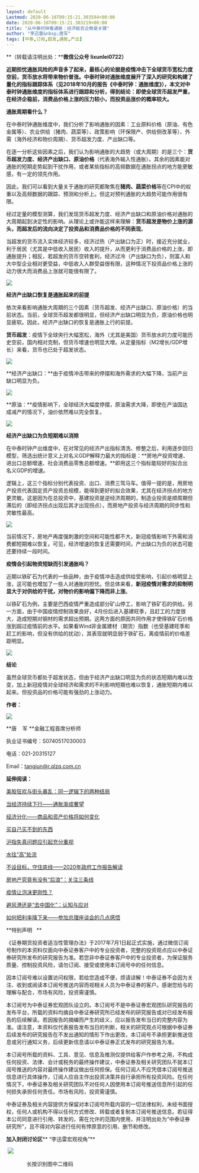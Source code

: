 ```yaml
---
layout: default
Lastmod: 2020-06-16T09:15:21.303594+00:00
date: 2020-06-16T09:15:21.303219+00:00
title: "从中泰时钟看通胀：经济能否企稳是关键"
author: "李迅雷&nbsp;唐军"
tags: [中泰,订阅,超发,通胀,产出]
---
```


**（转载请注明出处：****微信公众号 ****lixunlei0722****）**

**近期担忧通胀风险的声音多了起来，最核心的论据是疫情冲击下全球货币宽松力度空前，货币放水将带来物价普涨。中泰时钟对通胀维度展开了深入的研究和构建了量化的指标跟踪体系（见2018年10月的报告《中泰时钟：通胀维度》），本文对中泰时钟通胀维度的指标体系进行跟踪和分析，得到结论：即使全球货币超发严重，在经济企稳前，消费品价格上涨的压力较小，而投资品涨价的概率较大。**

  

**通胀周期看什么？**

在中泰时钟通胀维度中，我们分析了影响通胀的因素：工业原料价格（原油、有色金属等）、农业供给（猪肉、蔬菜等）、政策影响（环保限产、供给侧改革等）、外需（海外经济和物价周期）、货币超发力度、产出缺口等。

在逐一分析这些因素之后，我们认为影响通胀的大趋势（或大周期）的是三个：**货币超发力度、经济产出缺口、原油价格**（代表海外输入性通胀）。其余的因素能对通胀的短期走势起到干扰作用，或者某些指标的高频数据在通胀拐点的地方能更敏感，有一定的领先作用。

  

因此，我们可以看到大量关于通胀的研究都聚焦在**猪肉、蔬菜价格**等在CPI中的权重以及高频数据的跟踪、预测和分析上。但这对预判通胀的大趋势可能作用很有限。

经过定量的模型测算，我们发现货币超发力度、经济产出缺口和原油价格对通胀的大周期起到决定性的影响。从理论上或许能这样来理解：**货币超发是物价上涨的源头，而超发后的流向决定了投资品和消费品价格的不同表现**。

  

当超发的货币流入实体经济较多，经济过热（产出缺口为正）时，接近充分就业，利于居民（尤其是中低收入居民）收入的提升，从而更利于消费品价格的上涨，即通胀提升；相反，若超发的货币空转套利，经济过冷（产出缺口为负），则富人和大中型企业相对更受益，中低收入人群受益很有限，这种情况下投资品价格上涨的动力很大而消费品上涨就可能很有限了。

  

![](https://images.weserv.nl/?url=https%3A//mmbiz.qpic.cn/mmbiz_png/SyaEI7ddqQu3DWAVg4Kq7LL6wBlh4kKAHCeYFV51NYRSNHibsGqFWgsdgCvbqvlI8UshcJMNPAa88VZED5WFtUg/640%3Fwx_fmt%3Dpng)

  

  

**经济产出缺口恢复是通胀起来的前提**

依次来看影响通胀大周期的三个因素（货币超发、经济产出缺口、原油价格）的当前状态。当前，全球货币超发都很明显，但经济产出缺口明显为负，原油价格也明显疲软。因此，经济产出缺口的恢复是通胀上行的前提。

**货币超发**：疫情下全球央行大幅宽松，海外（尤其是美国）货币放水的力度可能历史空前，国内相对克制，但货币增速也明显大增。从定量指标（M2增长/GDP增长）来看，货币也已处于超发状态。

  

![](https://images.weserv.nl/?url=https%3A//mmbiz.qpic.cn/mmbiz_png/SyaEI7ddqQu3DWAVg4Kq7LL6wBlh4kKAFmufQFJTX9kFY68aUqicgFULUsicbbCxja3t6LxMeZHDwBQK63xGVc7A/640%3Fwx_fmt%3Dpng)

**经济产出缺口：**由于疫情冲击带来的停摆和海外需求的大幅下降，当前产出缺口明显为负。

  

![](https://images.weserv.nl/?url=https%3A//mmbiz.qpic.cn/mmbiz_png/SyaEI7ddqQu3DWAVg4Kq7LL6wBlh4kKADrOwtXLg8bWmjcdmEBxGHm3RCLWribibpPf2Gw95O5UibBxNc6HTcq2EQ/640%3Fwx_fmt%3Dpng)

**原油：**疫情影响下，全球经济大幅度停摆，原油需求大降，即使在产油国达成减产的情况下，油价依然难以完全恢复。

  

![](https://images.weserv.nl/?url=https%3A//mmbiz.qpic.cn/mmbiz_png/SyaEI7ddqQu3DWAVg4Kq7LL6wBlh4kKAia8lYryj3pVfB2JWY06cuevgTenCm3iaTiaKxCCp3nWJBice72tiblluOkA/640%3Fwx_fmt%3Dpng)

**经济产出缺口为负短期难以消除**

在中泰时钟产出维度中，在对常见的经济产出指标清洗、修整之后，利用逐步回归模型，筛选出统计意义上对名义GDP解释力最大的指标是：**房地产投资增速、进出口总额增速、社会消费品零售总额增速。**即用这三个指标能较好的拟合出名义GDP的增速。

逻辑上，这三个指标分别代表投资、出口、消费三驾马车。值得一提的是，用房地产投资代表固定资产投资总规模，能得到更好的拟合效果，尤其在经济拐点的地方更灵敏。这是因为在总投资中，基建投资是逆经济周期的，制造业投资是顺周期但滞后的（即经济拐点出现后其才出现拐点），而房地产投资与经济周期的同步性和灵敏性最高。

  

![](https://images.weserv.nl/?url=https%3A//mmbiz.qpic.cn/mmbiz_png/SyaEI7ddqQu3DWAVg4Kq7LL6wBlh4kKAP7bybKRB2mwgUkvzsx6gOpoR6MXy9hccY2Nysyvj0b7uuN0DQsdLyQ/640%3Fwx_fmt%3Dpng)

  

当前情况下，房地产再度强刺激的空间和可能性都不大，新冠疫情影响下外需和消费都短期难以恢复。可见，经济增速的恢复还需要时间，产出缺口为负的状态可能还要持续一段时间。

  

**疫情会引起物资短缺而引发通胀吗？**

近期以铁矿石为代表的一些品种，由于疫情冲击造成供给受影响，引起价格明显上涨，这可能也增加了一些人对通胀的担忧。但总体来看，**新冠疫情对需求的抑制明显大于对供给的干扰，对物价的影响偏下降而非上涨**。

以铁矿石为例，主要是巴西疫情严重造成部分矿山停工，影响了铁矿石的供给。另一方面，由于中国疫情控制效果良好，4月份后进入基建旺季，且赶工的力度很大，造成短期对钢材的需求超出预期。这两方面的原因共同作用才使得铁矿石价格涨到超过疫情前的水平。如果看Wind非金属建材（期货）指数（也受基建旺季和赶工的影响，但没有供给的扰动），其表现就明显弱于铁矿石，离疫情前的价格差距明显。

  

![](https://images.weserv.nl/?url=https%3A//mmbiz.qpic.cn/mmbiz_png/SyaEI7ddqQu3DWAVg4Kq7LL6wBlh4kKAVqJHxwfDqqCXibbAM2zTZEG1CMWuib5Hs4u2icsZvatTx4h3VDhs2sUhw/640%3Fwx_fmt%3Dpng)

**结论**  

虽然全球货币都处于超发状态，但由于经济产出缺口明显为负的状态短期内难以改变，加上新冠疫情对全球经济和需求的不利影响短期也难以恢复，通胀短期内难以起来。但投资品的价格可能有强劲的上涨动力。

**作者：**  

![](https://images.weserv.nl/?url=https%3A//mmbiz.qpic.cn/mmbiz_jpg/ibUbzG8a0Tq9Y1Kv1XDKyC9icMPBDWL07wBicpcCp6cbsqoaDUGmYsTJRc9RictkAUmb9yqlyibdiaBtibXQOzMg3bFTw/640%3Fwx_fmt%3Djpeg)

**唐    军 **金融工程首席分析师

执业证书编号：S0740517030003

电话：021-20315127

Email：tangjun@r.qlzq.com.cn

**延伸阅读：**

[美股狂欢与街头暴乱：同一逻辑下的两种结局](http://mp.weixin.qq.com/s?__biz=MzIyMTE0NjExMA==&mid=2649622692&idx=1&sn=785b320d1cb37eb9cca9b727e6797bbc&chksm=8fdb9635b8ac1f239383220ba05805dec939238d830545e7914788ca450ce44c0590def12403&scene=21#wechat_redirect)

[当经济持续下行——通胀渐成奢望](http://mp.weixin.qq.com/s?__biz=MzIyMTE0NjExMA==&mid=2649622787&idx=1&sn=189a3e5fbe74c6a30d7f88ef686fa62e&chksm=8fdb9792b8ac1e84dde5838e4b957e5fcb85aee0990d4ceeda1e67e56d3e70f6f09e5572d164&scene=21#wechat_redirect)  

[经济分化——商品和资产价格将如何变化](http://mp.weixin.qq.com/s?__biz=MzIyMTE0NjExMA==&mid=2649622667&idx=1&sn=5ee920d43893d21bdfd8e5ed5891885d&chksm=8fdb961ab8ac1f0c97d76984c4fe69836215209f2f3790d14f43222734aa3b1f04e8b19ec392&scene=21#wechat_redirect)  

[买自己买不到的东西](http://mp.weixin.qq.com/s?__biz=MzIyMTE0NjExMA==&mid=2649621085&idx=1&sn=462c04318c1a119c733c49bee5dba67a&chksm=8fdb9cccb8ac15da0fa7f487db6defc0bde6c14d7fab0b451c8d35a4c9c02098ef6370295e74&scene=21#wechat_redirect)

[沪指失真问题应引起充分重视](http://mp.weixin.qq.com/s?__biz=MzIyMTE0NjExMA==&mid=2649622626&idx=1&sn=a0f894e921a9ef5cc24b12655c93d07f&chksm=8fdb96f3b8ac1fe528c0da3912e9174a61ca1fdaabfe825f5b213ec872884ba85f47ec8f1f06&scene=21#wechat_redirect)

[水往“高”处流](http://mp.weixin.qq.com/s?__biz=MzIyMTE0NjExMA==&mid=2649622528&idx=1&sn=73564138dd9835ebc79d6fce93d5bdbb&chksm=8fdb9691b8ac1f872e89f2e5c6d518acfdbc0809bc228d5fb74ad8d908ee0657c6a8c3b332d7&scene=21#wechat_redirect)  

[不设目标，守住底线——2020年政府工作报告解读](http://mp.weixin.qq.com/s?__biz=MzIyMTE0NjExMA==&mid=2649622603&idx=1&sn=0e82abee372550ff56135ed2b860157a&chksm=8fdb96dab8ac1fcce4ac7fd1adeff61776b63376add6b6afeb6124a64ab57ef9b17975ca15f4&scene=21#wechat_redirect)  

[房地产究竟有没有“后浪”：关注三条线](http://mp.weixin.qq.com/s?__biz=MzIyMTE0NjExMA==&mid=2649622489&idx=1&sn=8a2a8936e6a0ec390edd329e8aec12d4&chksm=8fdb9948b8ac105eb72fb287ed2475dd6fb46362fea30b5795cf2c241eabc767ca76ca9345ad&scene=21#wechat_redirect)

[疫情让泡沫更刚性？](http://mp.weixin.qq.com/s?__biz=MzIyMTE0NjExMA==&mid=2649622419&idx=1&sn=bdd254adb4dcd3eddd0283807abeb4e4&chksm=8fdb9902b8ac1014cad1f180a386a83a58ee7acf97ceb271fb6e015eba309470ad95a316c741&scene=21#wechat_redirect)

[避风港还是“去中国化”：认知与应对](http://mp.weixin.qq.com/s?__biz=MzIyMTE0NjExMA==&mid=2649622378&idx=1&sn=4235bc72862a09c478d175269ce4d32e&chksm=8fdb99fbb8ac10ed4311c5edd251f432b6d0e86412a74a11d7250b19be0308132796bedfbe5d&scene=21#wechat_redirect)

[如何把利率降下来——参加总理座谈会的几点感悟](http://mp.weixin.qq.com/s?__biz=MzIyMTE0NjExMA==&mid=2649621561&idx=1&sn=719fee93e22e2a9393af698a299fbbc8&chksm=8fdb9aa8b8ac13be973a9c75cc4ab26f4f694b0801621b9e69c5e9d0d3257de4d6d006ac1375&scene=21#wechat_redirect)

  

**特别声明   **

  

《证券期货投资者适当性管理办法》于2017年7月1日起正式实施，通过微信订阅号制作的本资料仅面向中泰证券客户中的专业投资者，完整的投资观点应以中泰证券研究所发布的研究报告为准。若您非中泰证券客户中的专业投资者，为保证服务质量、控制投资风险，请勿订阅、接受或使用本订阅号中的任何信息。

因本订阅号难以设置访问权限，若给您造成不便，烦请谅解！中泰证券不会因为关注、收到或阅读本订阅号推送内容而视相关人员为中泰证券的客户。感谢您给与的理解与配合，市场有风险，投资需谨慎。

本订阅号为中泰证券宏观团队设立的。本订阅号不是中泰证券宏观团队研究报告的发布平台，所载的资料均摘自中泰证券研究所已经发布的研究报告或对已经发布报告的后续解读。若因报告的摘编而产生的歧义，应以报告发布当日的完整内容为准。请注意，本资料仅代表报告发布当日的判断，相关的研究观点可根据中泰证券后续发布的研究报告在不发出通知的情形下作出更改，本订阅号不承担更新推送信息或另行通知义务，后续更新信息请以中泰证券正式发布的研究报告为准。

本订阅号所载的资料、工具、意见、信息及推测仅提供给客户作参考之用，不构成任何投资、法律、会计或税务的最终操作建议，中泰证券及相关研究团队不就本订阅号推送的内容对最终操作建议做出任何担保。任何订阅人不应凭借本订阅号推送信息进行具体操作，订阅人应自主作出投资决策并自行承担所有投资风险。在任何情况下，中泰证券及相关研究团队不对任何人因使用本订阅号推送信息所引起的任何损失承担任何责任。市场有风险，投资需谨慎。

中泰证券及相关内容提供方保留对本订阅号所载内容的一切法律权利，未经书面授权，任何人或机构不得以任何方式修改、转载或者复制本订阅号推送信息。若征得本公司同意进行引用、转发的，需在允许的范围内使用，并注明出处为“中泰证券研究所”，且不得对内容进行任何有悖原意的引用、删节和修改。

  

**加入封闭讨论区**** “李迅雷宏观视角”**

 ![](https://images.weserv.nl/?url=https%3A//mmbiz.qpic.cn/mmbiz_jpg/eI6OjcLvBlkTr4gJ35mHIeQWACNzQxuaYpDaOhicsa4kiaF46KOb7CICbCWDHKib1lOuSIElGvlHwZibGWtUkrPfew/640%3Fwx_fmt%3Djpeg)

              长按识别图中二维码

